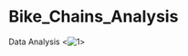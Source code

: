 # Bike_Chains_Analysis
Data Analysis
      <![1](https://user-images.githubusercontent.com/94745919/235805682-a2037c6f-ef3d-45be-aa7c-7c6d6c309b22.png)>

